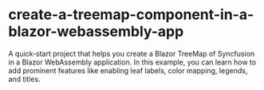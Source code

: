 # create-a-treemap-component-in-a-blazor-webassembly-app
A quick-start project that helps you create a Blazor TreeMap of Syncfusion in a Blazor WebAssembly application. In this example, you can learn how to add prominent features like enabling leaf labels, color mapping, legends, and titles.
